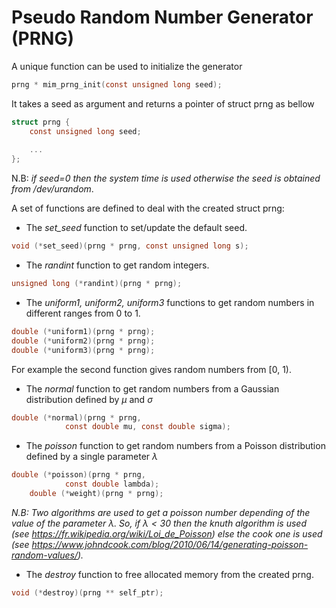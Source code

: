 # Pseudo Random Number Generator (PRNG)

A unique function can be used to initialize the generator

```c
prng * mim_prng_init(const unsigned long seed);
```

It takes a seed as argument and returns a pointer of struct prng as bellow

```c
struct prng {
    const unsigned long seed;
    
    ...    
};
```
N.B: _if seed=0 then the system time is used otherwise the seed is obtained from /dev/urandom_.

A set of functions are defined to deal with the created struct prng:
- The _set_seed_ function to set/update the default seed.

```c
void (*set_seed)(prng * prng, const unsigned long s);
```

- The _randint_ function to get random integers.

```c
unsigned long (*randint)(prng * prng);
```

- The _uniform1, uniform2, uniform3_ functions to get random numbers in different ranges from 0 to 1.

```c
double (*uniform1)(prng * prng);
double (*uniform2)(prng * prng);
double (*uniform3)(prng * prng);
```

For example the second function gives random numbers from [0, 1).

- The _normal_ function to get random numbers from a Gaussian distribution defined by $\mu$ and $\sigma$

```c
double (*normal)(prng * prng,
            const double mu, const double sigma);
```

- The _poisson_ function to get random numbers from a Poisson distribution defined by a single parameter $\lambda$

```c
double (*poisson)(prng * prng,
            const double lambda);
    double (*weight)(prng * prng);
```

_N.B: Two algorithms are used to get a poisson number depending of the value of the parameter $\lambda$. So, if $\lambda \lt 30$ then the knuth algorithm is used (see https://fr.wikipedia.org/wiki/Loi_de_Poisson) else the cook one is used (see https://www.johndcook.com/blog/2010/06/14/generating-poisson-random-values/)._

- The _destroy_ function to free allocated memory from the created prng.

```c
void (*destroy)(prng ** self_ptr);
```

